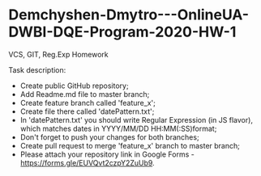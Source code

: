 # Demchyshen-Dmytro---OnlineUA-DWBI-DQE-Program-2020-HW-1
VCS, GIT, Reg.Exp Homework

Task description:
- Create public GitHub repository;
- Add Readme.md file to master branch;
- Create feature branch called 'feature_x';
- Create file there called 'datePattern.txt';
- In 'datePattern.txt' you should write Regular Expression (in JS flavor), which matches dates in YYYY/MM/DD HH:MM(:SS)format;
- Don't forget to push your changes for both branches;
- Create pull request to merge 'feature_x' branch to master branch;
- Please attach your repository link in Google Forms - https://forms.gle/EUVQvt2czpY2ZuUb9.
